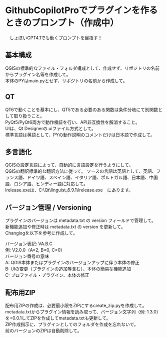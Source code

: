 # GithubCopilotProでプラグインを作るときのプロンプト（作成中）
　しょぼいGPT4.1でも動くプロンプトを目指す！

## 基本構成
QGISの標準的なファイル・フォルダ構成として、作成せず、リポジトリの名前からプラグイン名等を作成して。  
本体のPYはmain.pyとせず、リポジトリの名前から作成して。  

## QT
QT6で動くことを基本にし、QT5である必要のある関数は条件分岐にて別関数として取り扱うこと。  
PyQt5/PyQt6両方で動作検証を行い、API非互換性を解消すること。  
UIは、Qt Designerの.uiファイル方式として。    
標準言語は英語として、PYの動作説明のコメントだけは日本語で作成して。  
  
## 多言語化
QGISの設定言語によって、自動的に言語設定を行うようにして。  
QGISの翻訳標準的な翻訳方法に従って。
ソースの言語は英語として、英語、フランス語、ドイツ語、スペイン語、イタリア語、ポルトガル語、日本語、中国語、ロシア語、ヒンディー語に対応して。  
lrelease.exeは、C:\Qt\linguist_6.9.1\lrelease.exe　にあります。  

## バージョン管理 / Versioning
プラグインのバージョンは metadata.txt の version フィールドで管理して。  
新機能追加や修正時は metadata.txt の version を更新して。  
Changlogを以下を参考に作成して。  

バージョン表記: VA.B.C  
例: V2.0.0（A=2, B=0, C=0）  
バージョン番号の意味  
A: QGIS本体またはプラグインのバージョンアップに伴う本体の修正  
B: UIの変更（プラグインの追加等含む）、本体の簡易な機能追加  
C: プロファイル・プラグイン、本体の修正  

## 配布用ZIP
配布用ZIPの作成は、必要最小限をZIPにするcreate_zip.pyを作成して。  
metadata.txtからプラグイン情報を読み取って、バージョン文字列（例: 1.3.0）を+0.0.1してZIPを作成してmetadata.txtも更新して。  
ZIP作成指示に、プラグインとしてのフォルダを作成を忘れないで。  
前のバージョンのZIPは自動削除して。  



